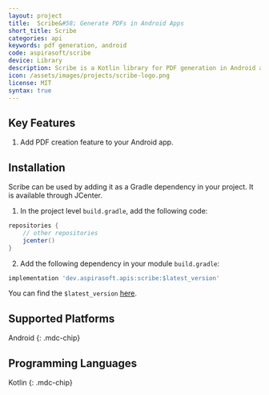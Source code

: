 ```yaml
---
layout: project
title:  Scribe&#58; Generate PDFs in Android Apps
short_title: Scribe
categories: api
keywords: pdf generation, android
code: aspirasoft/scribe
device: Library
description: Scribe is a Kotlin library for PDF generation in Android apps that makes it easy to programatically create PDF documents with complex layouts and custom fonts.
icon: /assets/images/projects/scribe-logo.png
license: MIT
syntax: true
---
```


## Key Features

1.  Add PDF creation feature to your Android app.

## Installation

Scribe can be used by adding it as a Gradle dependency in your project. It is available through JCenter.

1) In the project level `build.gradle`, add the following code:

```groovy
repositories {
    // other repositories
    jcenter()
}
```

2) Add the following dependency in your module `build.gradle`:

```groovy
implementation 'dev.aspirasoft.apis:scribe:$latest_version'
```

You can find the `$latest_version` [here](https://mvnrepository.com/artifact/dev.aspirasoft.apis/scribe).


## Supported Platforms

Android
{: .mdc-chip}

## Programming Languages

Kotlin
{: .mdc-chip}
